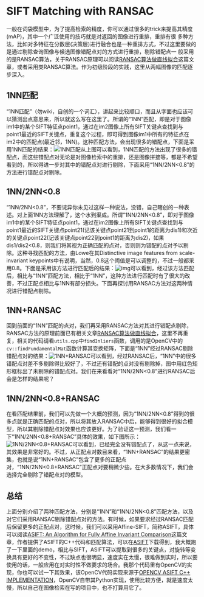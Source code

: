 # SIFT Matching with RANSAC

一般在词袋模型中，为了提高检索的精度，你可以通过很多的trick来提高其精度(mAP)，其中一个广泛使用的技巧就是对返回的图像进行重排，重排有很
多种方法，比如对多特征在分数层(决策层)进行融合也是一种重排方式，不过这里要做的是通过剔除查询图像与候选图像错配点对的方式进行重排，剔除错配点一
般采用的是RANSAC算法，关于RANSAC原理可以阅读[RANSAC算法做直线拟合](http://yongyuan.name/blog/fitting-line-with-ransac.html)这篇文章，或者采用类RANSAC算法。作为初级阶段的实践，这里从两幅图像的匹配逐步深入。

## 1NN匹配

“1NN匹配”（勿wiki，自创的一个词汇），讲起来比较顺口，而且从字面也应该可以猜测出点意思来，所以就这么写在这里了。所谓的“1NN”匹配，即是对于图像im1中的某个SIFT特征点point1，通过在im2图像上所有SIFT关键点查找到与point1最近的SIFT关键点，重复这个过程，即可得到图像im1中所有的特征点在im2中的匹配点(最近邻，1NN)。这种匹配方法，会出现很多的错配点，下面是采用1NN匹配的结果：![1NN匹配](http://i300.photobucket.com/albums/nn17/willard-yuan/blog/1NN_zpszjqtqy6i.jpg)从上图可以看到，1NN匹配的方法出现了很多的错配点，而这些错配点对无论是对图像检索中的重排，还是图像拼接等，都是不希望看到的，所以得进一步对其中的错配点对进行剔除，下面采用“1NN/2NN<0.8”的方法进行错配点对剔除。

## 1NN/2NN<0.8

“1NN/2NN<0.8”，不要诧异你未见过这样一种说法，没错，自己瞎创的一种表述。对上面1NN方法理解了，这个水到渠成。所谓“1NN/2NN<0.8”，即对于图像im1中的某个SIFT特征点point1，通过在im2图像上所有SIFT关键点查找到与point1最近的SIFT关键点point21(记该关键点point21到point1的距离为dis1)和次近的关键点point22(记该关键点point22到point1的距离为dis2)，如果dis1/dis2<0.8，则我们将其视为正确匹配的点对，否则则为错配的点对予以剔除。这种寻找匹配的方法，由Lowe在其Distinctive image features from scale-invariant keypoints中有说明，当然，0.8这个阈值是可以调整的，不过一般都采用0.8。下面是采用该方法进行匹配后的结果：![img](http://i300.photobucket.com/albums/nn17/willard-yuan/blog/1NN2NN_zpsajn0qktz.jpg)可以看到，经过该方法匹配后，相比与“1NN”匹配方法，相比于“1NN”，这种方法进行匹配时有了很大的改善，不过正配点相比与1NN有部分损失。下面再探讨用RANSAC方法对这两种情况进行错配点剔除。

## 1NN+RANSAC

回到前面的“1NN”匹配的点对，我们再采用RANSAC方法对其进行错配点剔除，RANSAC方法的原理前面已有相关文章[RANSAC算法做直线拟合](http://yongyuan.name/blog/fitting-line-with-ransac.html)，这里不再重复，相关的代码请看`utils.cpp`中`findInliers`函数，调用的是OpenCV中的`cv::findFundamentalMat`函数计算其变换矩阵，下面是“1NN”经过RANSAC剔除错配点对的结果：![1NN+RANSAC](http://i300.photobucket.com/albums/nn17/willard-yuan/blog/1NNRANSAC_zpsnngsyxmb.jpg)可以看到，经过RANSAC后，“1NN”中的很多错配点对差不多剔除得比较好了，不过还有错配的点对没有剔除掉，图中用红色矩形框标出了未剔除的错配点对。我们在来看看对“1NN/2NN<0.8”进行RANSAC后会是怎样的结果呢？

## 1NN/2NN<0.8+RANSAC

在看匹配结果前，我们可以先做一个大概的预测，因为“1NN/2NN<0.8”得到的很多点就是正确匹配的点对，所以将其放入RANSAC中后，能够得到很好的拟合模型，所以其剔除错配点对效果也应该更好。为了验证这一预测，我们看一下“1NN/2NN<0.8+RANSAC”具体的效果，如下图所示：![1NN/2NN<0.8+RANSAC](http://i300.photobucket.com/albums/nn17/willard-yuan/blog/1NN2NNRANSAC_zpsuwe317az.jpg)可以看到，已经完全没有错配点了，从这一点来说，其效果是非常好的。不过，从正配点对数目来看，“1NN+RANSAC”的结果更密集，也就是说“1NN+RANSAC”包含了更多的正配点对，“1NN/2NN<0.8+RANSAC”正配点对要稍微少些。在大多数情况下，我们会选择完全剔除了错配点对的模型。

## 总结

上面分别介绍了两种匹配方法，分别是“1NN”和“1NN/2NN<0.8”匹配方法，以及对它们采用RANSAC剔除错配点对的方法。有时候，如果要求经过RANSAC匹配后保留更多的正配点对，这时候，我们可以采用Affine-SIFT，简称ASIFT，具体可以阅读[ASIFT: An Algorithm for Fully Affine Invariant Comparison](http://www.ipol.im/pub/art/2011/my-asift/)这篇文章，作者提供了ASIFT的C++代码和匹配算法，可以在[ASIFT](http://yongyuan.name/blog/%28http://www.ipol.im/pub/art/2011/my-asift/%29)下载得到，我大概跑了一下里面的demo，相比与SIFT，ASIFT可以提取到很多的关键点，对旋转等变换具有更好的不变性，不过缺点也很明显，速度实在太慢，很难做到实时，所以要使用的话，一般应用在对实时性不做要求的场合。我那个代码里有OpenCV的实现，你也可以试一下其效果，该OpenCV代码实现来源于[OPENCV ASIFT C++ IMPLEMENTATION](http://www.mattsheckells.com/opencv-asift-c-implementation/)，OpenCV自带其Python实现，使用比较方便，就是速度太慢，所以自己在图像检索在写的项目中，也不打算用它了。

